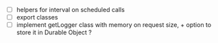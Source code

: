 - [ ] helpers for interval on scheduled calls
- [ ] export classes
- [ ] implement getLogger class with memory on request size, + option to store it in Durable Object ?
